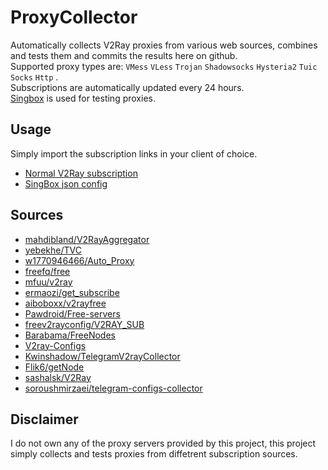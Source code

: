 # ProxyCollector
Automatically collects V2Ray proxies from various web sources, combines and tests them and commits the results here on github.  
Supported proxy types are: `VMess` `VLess` `Trojan` `Shadowsocks` `Hysteria2` `Tuic` `Socks` `Http` .  
Subscriptions are automatically updated every 24 hours.  
[Singbox](https://github.com/SagerNet/sing-box) is used for testing proxies.
## Usage
Simply import the subscription links in your client of choice.
- [Normal V2Ray subscription](https://raw.githubusercontent.com/Mahdi0024/ProxyCollector/master/sub/proxies.txt)
- [SingBox json config](https://raw.githubusercontent.com/Mahdi0024/ProxyCollector/master/sub/singbox.json)
## Sources
- [mahdibland/V2RayAggregator](https://github.com/mahdibland/V2RayAggregator)
- [yebekhe/TVC](https://github.com/yebekhe/TVC)
- [w1770946466/Auto_Proxy](https://github.com/w1770946466/Auto_proxy)
- [freefq/free](https://github.com/freefq/free)
- [mfuu/v2ray](https://github.com/mfuu/v2ray)
- [ermaozi/get_subscribe](https://github.com/ermaozi/get_subscribe)
- [aiboboxx/v2rayfree](https://github.com/aiboboxx/v2rayfree)
- [Pawdroid/Free-servers](https://github.com/Pawdroid/Free-servers)
- [freev2rayconfig/V2RAY_SUB](https://github.com/freev2rayconfig/V2RAY_SUB)
- [Barabama/FreeNodes](https://github.com/Barabama/FreeNodes/tree/master/nodes)
- [V2ray-Configs](https://github.com/barry-far/V2ray-Configs)
- [Kwinshadow/TelegramV2rayCollector](https://github.com/Kwinshadow/TelegramV2rayCollector/tree/main)
- [Flik6/getNode](https://github.com/Flik6/getNode)
- [sashalsk/V2Ray](https://github.com/sashalsk/V2Ray/)
- [soroushmirzaei/telegram-configs-collector](https://github.com/soroushmirzaei/telegram-configs-collector)
## Disclaimer
I do not own any of the proxy servers provided by this project, this project simply collects and tests proxies from diffetrent subscription sources.
